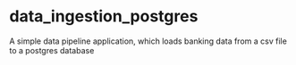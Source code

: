 # data_ingestion_postgres
A simple data pipeline application, which loads banking data from a csv file to a postgres database
